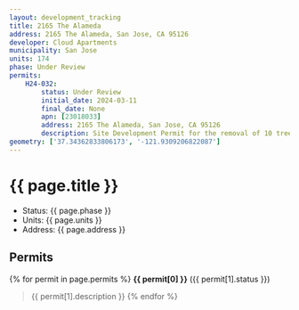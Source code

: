 ```yaml
---
layout: development_tracking
title: 2165 The Alameda
address: 2165 The Alameda, San Jose, CA 95126
developer: Cloud Apartments
municipality: San Jose
units: 174
phase: Under Review
permits:
    H24-032:
        status: Under Review
        initial_date: 2024-03-11
        final_date: None
        apn: [23018033]
        address: 2165 The Alameda, San Jose, CA 95126
        description: Site Development Permit for the removal of 10 trees, including four ordinance-size trees, to allow construction of a seven-story, 100% affordable residential project consisting of 174 units, including one manager’s unit, with 120 parking spaces provided underground and at grade using automated stackers, and a request for one incentive and five waivers of development and design requirements pursuant to the state Density Bonus law, on an approximately 0.55-gross-acre vacant lot in The Alameda (West) Urban Village.
geometry: ['37.34362833806173', '-121.9309206822087']
---
```

# {{ page.title }}
- Status: {{ page.phase }}
- Units: {{ page.units }}
- Address: {{ page.address }}

## Permits
{% for permit in page.permits %}
  **{{ permit[0] }}** ({{ permit[1].status }})
  >{{ permit[1].description }}
{% endfor %}
